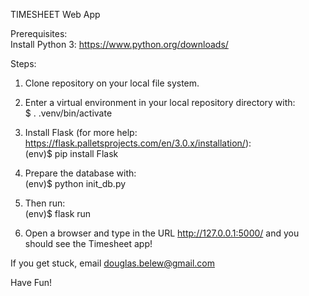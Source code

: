 TIMESHEET Web App


Prerequisites: <br>
Install Python 3:  https://www.python.org/downloads/ <br>

Steps:<br>
1) Clone repository on your local file system.<br>
2) Enter a virtual environment in your local repository directory with: <br>
   $ . .venv/bin/activate

3) Install Flask (for more help: https://flask.palletsprojects.com/en/3.0.x/installation/):<br>
  (env)$ pip install Flask

4) Prepare the database with:<br>
  (env)$ python init_db.py

5) Then run:<br>
  (env)$ flask run

6) Open a browser and type in the URL http://127.0.0.1:5000/ and you should see the Timesheet app!

If you get stuck, email douglas.belew@gmail.com

Have Fun!



